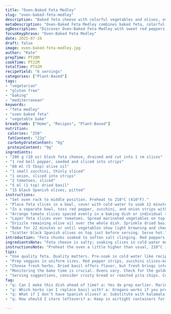 ```yaml
---
title: "Oven-Baked Feta Medley"
slug: "oven-baked-feta-medley"
description: "Baked feta cheese with colorful vegetables and olives, oven-roasted at 210°C. Uses red pepper instead of green and adds sliced zucchini for a fresh bite. Olives swapped to black Spanish variety. Mix of herbs includes dried basil replacing oregano. Feta slices soaked briefly in cold water to reduce saltiness. Vegetables marinated in olive oil before layering. Roasted 22 minutes until bubbly and golden edges. A savory, warm vegetarian dish. Nut-free, gluten-free, egg-free."
metaDescription: "Oven-Baked Feta Medley combines baked feta, colorful veggies, and olives for a savory Mediterranean delight that's warm and satisfying."
ogDescription: "Discover Oven-Baked Feta Medley with sweet red peppers, zucchini, and black olives for a rustic vegetarian dish that’s bursting with flavor."
focusKeyphrase: "Oven-Baked Feta Medley"
date: 2025-07-28
draft: false
image: oven-baked-feta-medley.jpg
author: "Kate"
prepTime: PT20M
cookTime: PT22M
totalTime: PT42M
recipeYield: "6 servings"
categories: ["Plant-Based"]
tags:
- "vegetarian"
- "gluten free"
- "baking"
- "mediterranean"
keywords:
- "feta medley"
- "oven baked feta"
- "vegetable bake"
breadcrumb: ["Home", "Recipes", "Plant-Based"]
nutrition: 
 calories: "250"
 fatContent: "22g"
 carbohydrateContent: "6g"
 proteinContent: "9g"
ingredients:
- "280 g (10 oz) block feta cheese, drained and cut into 1 cm slices"
- "1 red bell pepper, seeded and sliced into strips"
- "80 ml (5 tbsp) olive oil"
- "1 small zucchini, thinly sliced"
- "1 onion, sliced into strips"
- "2 tomatoes, sliced"
- "5 ml (1 tsp) dried basil"
- "15 black Spanish olives, pitted"
instructions:
- "Set oven rack to middle position. Preheat to 210°C (410°F)."
- "Place feta slices in a bowl, cover with cold water to soak 12 minutes, then drain and pat dry."
- "In a separate bowl, toss red pepper, zucchini, and onion strips with half the olive oil."
- "Arrange tomato slices spaced evenly in a baking dish or individual ramekins."
- "Layer feta slices over tomatoes. Spread marinated vegetables on top of feta."
- "Drizzle remaining olive oil over the whole dish. Sprinkle dried basil and freshly cracked black pepper."
- "Bake for 22 minutes or until vegetables show light browning and cheese is soft with browned edges."
- "Scatter black Spanish olives on top just before serving. Serve hot."
introduction: "Feta chunks soaked to soften salt clinging. Red peppers swap green for sweeter note. Zucchini quietly shows up, thin slices, fresh crunch. Basil sneaks in dry, replacing oregano’s punch. Black Spanish olives, fewer than before but fuller taste. Tomatoes, the base, juicy and bright. Oil, no skimping, coats everything glistening. Oven heat at 210°C just right, crisp edges, melting center. Voices from the garden, roasted under heat. Warmth, salt, sharp cheese, tender veggies. Not fancy, just rustic layers of flavor. A dish to dig in with fingers or spoon. Simple, colourful, quick but thoughtful."
ingredientsNote: "Feta cheese is salty; soaking slices in cold water mellows this. Don’t skip this step or the end may be intense. Switching the pepper from green to red adds natural sweetness and a deeper color contrast. Adding zucchini gives mild texture variation without dominating. Basil brings delicacy and herbaceous hints that work softer than oregano. Use good quality olive oil for richness. Black Spanish olives offer less sharpness than kalamata but still enough briny contrast. Tomatoes provide moisture and a solid base. All vegetables cut in strips or thin slices for quick roasting and good bite."
instructionsNote: "Preheat the oven a little higher than usual, 210°C instead of 200°C, for faster caramelization. Soak feta in cold water for about 12 minutes, longer slightly less salty but may lose texture. Toss vegetables in olive oil to ensure even roasting. Layer starting with tomatoes to catch juices. Feta on top so it melts but doesn’t dry out. Adding the other veggies last lets them roast atop, crisping nicely but not shrinking too much. Sprinkle basil over after oil so it adheres and releases aroma. Baking 22 minutes hits golden edges without drying out cheese or scorching vegetables. Add olives last; warming them preserves texture instead of roasting to bitterness. Serve piping hot."
tips:
- "Use quality feta. Quality matters. Pre-soak in cold water like recipe says. Reduces saltiness. Makes a big difference. Pat dry after the soak. Keeps it from melting into a puddle. For best results, consider soaking longer, but it may alter texture."
- "Prep veggies in uniform sizes. Red pepper strips, zucchini slices—keep them consistent. This helps achieve even cooking. Layer them smartly. Tomatoes at the bottom catch juices. Feta cheese on top keeps it moist. Roasting veggies helps their flavors pop."
- "Choose fresh herbs. Dried basil offers flavor, but fresh brings intensity. If available, use fresh. Sprinkle after baking. Keeps the flavor bright. Olives add contrast, but don’t skimp on quality. Ensure they’re pitted before adding on top. Enhances the overall dish."
- "Monitoring the bake time is crucial. Ovens vary. Check for the golden edges. Feta should be soft, bubbly somewhat. Watch closely during the last few minutes of baking. No burning, just golden warmth. Keeps texture and flavor intact."
- "Serving suggestions, consider crusty bread or roasted pita chips. Complements the medley well. Scooping feta and veggies will enhance experience. Pair with a simple salad for a complete meal. For extra touch, drizzle more olive oil just before serving."
faq:
- "q: Can I make this dish ahead of time? a: Yes do prep earlier. Marinate veggies but bake close to serving time. Roasted veggies taste best fresh. Reheat in oven if needed but watch closely."
- "q: Which herbs can I replace basil with? a: Oregano works if you prefer. Thyme could be nice too. But flavors change. Choose based on your taste. Adjust seasonings as needed."
- "q: What if I don’t have Spanish olives? a: Substitute with kalamata if necessary. Flavor differs, but still works. Or use green olives for another dimension. Choose based on preference."
- "q: How should I store leftovers? a: Keep in airtight containers for a few days. Fridge will work. When reheating, use oven for best results. Avoid microwave to not dry out feta."

---
```

